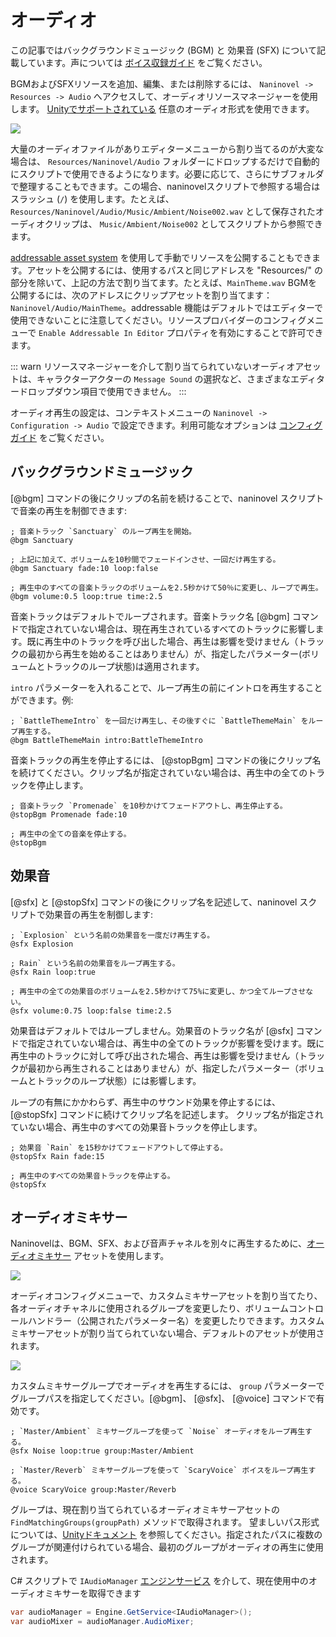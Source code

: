 ﻿# オーディオ

この記事ではバックグラウンドミュージック (BGM) と 効果音 (SFX) について記載しています。声については [ボイス収録ガイド](/ja/guide/voicing.md) をご覧ください。

BGMおよびSFXリソースを追加、編集、または削除するには、 `Naninovel -> Resources -> Audio` へアクセスして、オーディオリソースマネージャーを使用します。 [Unityでサポートされている](https://docs.unity3d.com/Manual/AudioFiles.html) 任意のオーディオ形式を使用できます。

![](https://i.gyazo.com/cacdec36623dbbfcf9f49c594de53c0f.png)

大量のオーディオファイルがありエディターメニューから割り当てるのが大変な場合は、 `Resources/Naninovel/Audio` フォルダーにドロップするだけで自動的にスクリプトで使用できるようになります。必要に応じて、さらにサブフォルダで整理することもできます。この場合、naninovelスクリプトで参照する場合はスラッシュ (`/`) を使用します。たとえば、 `Resources/Naninovel/Audio/Music/Ambient/Noise002.wav` として保存されたオーディオクリップは、 `Music/Ambient/Noise002` としてスクリプトから参照できます。

[addressable asset system](/ja/guide/resource-providers.md#addressable) を使用して手動でリソースを公開することもできます。アセットを公開するには、使用するパスと同じアドレスを "Resources/" の部分を除いて、上記の方法で割り当てます。たとえば、`MainTheme.wav` BGMを公開するには、次のアドレスにクリップアセットを割り当てます：`Naninovel/Audio/MainTheme`。addressable 機能はデフォルトではエディターで使用できないことに注意してください。リソースプロバイダーのコンフィグメニューで `Enable Addressable In Editor` プロパティを有効にすることで許可できます。

::: warn
リソースマネージャーを介して割り当てられていないオーディオアセットは、キャラクターアクターの `Message Sound` の選択など、さまざまなエディタードロップダウン項目で使用できません。
:::

オーディオ再生の設定は、コンテキストメニューの `Naninovel -> Configuration -> Audio` で設定できます。利用可能なオプションは [コンフィグガイド](/ja/guide/configuration.md#audio) をご覧ください。

## バックグラウンドミュージック

[@bgm] コマンドの後にクリップの名前を続けることで、naninovel スクリプトで音楽の再生を制御できます:

```nani
; 音楽トラック `Sanctuary` のループ再生を開始。
@bgm Sanctuary

; 上記に加えて、ボリュームを10秒間でフェードインさせ、一回だけ再生する。
@bgm Sanctuary fade:10 loop:false

; 再生中のすべての音楽トラックのボリュームを2.5秒かけて50％に変更し、ループで再生。
@bgm volume:0.5 loop:true time:2.5
```

音楽トラックはデフォルトでループされます。音楽トラック名 [@bgm] コマンドで指定されていない場合は、現在再生されているすべてのトラックに影響します。既に再生中のトラックを呼び出した場合、再生は影響を受けません（トラックの最初から再生を始めることはありません）が、指定したパラメーター(ボリュームとトラックのループ状態)は適用されます。

 `intro` パラメーターを入れることで、ループ再生の前にイントロを再生することができます。例:

```nani
; `BattleThemeIntro` を一回だけ再生し、その後すぐに `BattleThemeMain` をループ再生する。
@bgm BattleThemeMain intro:BattleThemeIntro
```

音楽トラックの再生を停止するには、 [@stopBgm] コマンドの後にクリップ名を続けてください。クリップ名が指定されていない場合は、再生中の全てのトラックを停止します。

```nani
; 音楽トラック `Promenade` を10秒かけてフェードアウトし、再生停止する。
@stopBgm Promenade fade:10

; 再生中の全ての音楽を停止する。
@stopBgm
```

## 効果音

[@sfx] と [@stopSfx] コマンドの後にクリップ名を記述して、naninovel スクリプトで効果音の再生を制御します:

```nani
; `Explosion` という名前の効果音を一度だけ再生する。
@sfx Explosion

; Rain` という名前の効果音をループ再生する。
@sfx Rain loop:true

; 再生中の全ての効果音のボリュームを2.5秒かけて75%に変更し、かつ全てループさせない。
@sfx volume:0.75 loop:false time:2.5
```

効果音はデフォルトではループしません。効果音のトラック名が [@sfx] コマンドで指定されていない場合は、再生中の全てのトラックが影響を受けます。既に再生中のトラックに対して呼び出された場合、再生は影響を受けません（トラックが最初から再生されることはありません）が、指定したパラメーター（ボリュームとトラックのループ状態）には影響します。

ループの有無にかかわらず、再生中のサウンド効果を停止するには、 [@stopSfx] コマンドに続けてクリップ名を記述します。 クリップ名が指定されていない場合、再生中のすべての効果音トラックを停止します。

```nani
; 効果音 `Rain` を15秒かけてフェードアウトして停止する。
@stopSfx Rain fade:15

; 再生中のすべての効果音トラックを停止する。
@stopSfx
```

## オーディオミキサー

Naninovelは、BGM、SFX、および音声チャネルを別々に再生するために、[オーディオミキサー](https://docs.unity3d.com/Manual/AudioMixer.html) アセットを使用します。

![](https://i.gyazo.com/6271d59ee9ac63a0a218316bd3bc78a8.png)

オーディオコンフィグメニューで、カスタムミキサーアセットを割り当てたり、各オーディオチャネルに使用されるグループを変更したり、ボリュームコントロールハンドラー（公開されたパラメーター名）を変更したりできます。カスタムミキサーアセットが割り当てられていない場合、デフォルトのアセットが使用されます。

![](https://i.gyazo.com/ef2db68edb871608d1718117a37e9486.png)

カスタムミキサーグループでオーディオを再生するには、 `group` パラメーターでグループパスを指定してください。[@bgm]、 [@sfx]、 [@voice] コマンドで有効です。

```nani
; `Master/Ambient` ミキサーグループを使って `Noise` オーディオをループ再生する。
@sfx Noise loop:true group:Master/Ambient

; `Master/Reverb` ミキサーグループを使って `ScaryVoice` ボイスをループ再生する。
@voice ScaryVoice group:Master/Reverb
```

グループは、現在割り当てられているオーディオミキサーアセットの `FindMatchingGroups(groupPath)` メソッドで取得されます。 望ましいパス形式については、[Unityドキュメント](https://docs.unity3d.com/ScriptReference/Audio.AudioMixer.FindMatchingGroups) を参照してください。指定されたパスに複数のグループが関連付けられている場合、最初のグループがオーディオの再生に使用されます。

C# スクリプトで `IAudioManager` [エンジンサービス](/ja/guide/engine-services.md) を介して、現在使用中のオーディオミキサーを取得できます

```csharp
var audioManager = Engine.GetService<IAudioManager>();
var audioMixer = audioManager.AudioMixer;
```
